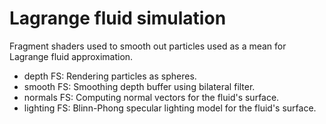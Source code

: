 # Lagrange fluid simulation
Fragment shaders used to smooth out particles used as a mean for Lagrange fluid approximation. 
* depth FS: Rendering particles as spheres.
* smooth FS: Smoothing depth buffer using bilateral filter.
* normals FS: Computing normal vectors for the fluid's surface.
* lighting FS: Blinn-Phong specular lighting model for the fluid's surface.

